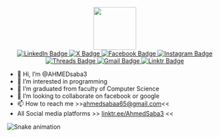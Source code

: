 <div id="header" align="center">
  <img src="https://media.giphy.com/media/M9gbBd9nbDrOTu1Mqx/giphy.gif" width="100"/>
  <div id="badges">
  <a href="https://www.linkedin.com/in/ahmed-sabaa-347420247/">
    <img src="https://img.shields.io/badge/LinkedIn-blue?style=for-the-badge&logo=linkedin&logoColor=white" alt="LinkedIn Badge"/>
  </a>
    <a href="https://x.com/i/flow/login?redirect_after_login=%2FAhmedSabaa8">
    <img src="https://img.shields.io/badge/Twitter-black?style=for-the-badge&logo=X&logoColor=white" alt="X Badge"/>
  </a>
  <a href="https://www.facebook.com/people/Ahmed-Sabaa/pfbid02ic4yhxX2bjqJGsoCXPthqtQsMvgosKFWJgkBopu91i9cJSWURdRNPvwuJbJvPUwol/?mibextid=LQQJ4d">
    <img src="https://img.shields.io/badge/Facebook-blue?style=for-the-badge&logo=facebook&logoColor=white" alt="Facebook Badge"/>
  </a>
    <a href="https://www.instagram.com/accounts/login/?next=%2FAHMED_SABA3%2F&source=omni_redirect">
    <img src="https://img.shields.io/badge/Instagram-red?style=for-the-badge&logo=instagram&logoColor=white" alt="Instagram Badge"/>
  </a>
      <a href="https://www.threads.net/@ahmed_saba3">
    <img src="https://img.shields.io/badge/Threads-black?style=for-the-badge&logo=threads&logoColor=white" alt="Threads Badge"/>
  </a>
            <a href="ahmedsabaa65@gmail.com">
    <img src="https://img.shields.io/badge/Gmail-red?style=for-the-badge&logo=gmail&logoColor=white" alt="Gmail Badge"/>
  </a>
        <a href="https://linktr.ee/AhmedSaba3?utm_source=linktree_profile_share&ltsid=83060f06-b95d-4c43-9a20-32ffebb7f55c">
    <img src="https://img.shields.io/badge/Linktr-green?style=for-the-badge&logo=linktr&logoColor=white" alt="Linktr Badge"/>
  </a>
    <div id="counter">
          <img src="https://komarev.com/ghpvc/?username=AHMEDsaba3&style=flat-square&color=blue" alt=""/>
    </div>
</div>
</div>



- 👋 Hi, I’m @AHMEDsaba3
- 👀 I’m interested in programming
- 🌱 I’m graduated from faculty of Computer Science
- 💞️ I’m looking to collaborate on facebook or google
- 📫 How to reach me >>ahmedsabaa65@gmail.com<<
- All Social media platforms >> [linktr.ee/AhmedSaba3](https://linktr.ee/AhmedSaba3?utm_source=linktree_profile_share&ltsid=83060f06-b95d-4c43-9a20-32ffebb7f55c) <<


![Snake animation](https://github.com/thepiyushmalhotra/thepiyushmalhotra/blob/output/github-contribution-grid-snake.svg)
<!---
AHMEDsaba3/AHMEDsaba3 is a ✨ special ✨ repository because its `README.md` (this file) appears on your GitHub profile.
You can click the Preview link to take a look at your changes.
--->
  
